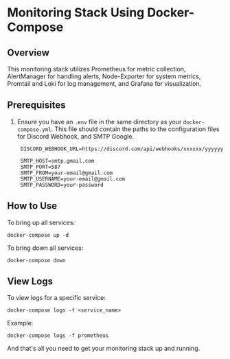 # Monitoring Stack Using Docker-Compose

## Overview

This monitoring stack utilizes Prometheus for metric collection, AlertManager for handling alerts, Node-Exporter for system metrics, Promtail and Loki for log management, and Grafana for visualization.

## Prerequisites

1. Ensure you have an `.env` file in the same directory as your `docker-compose.yml`. This file should contain the paths to the configuration files for Discord Webhook, and SMTP Google.

        
        DISCORD_WEBHOOK_URL=https://discord.com/api/webhooks/xxxxxx/yyyyyy

        SMTP_HOST=smtp.gmail.com
        SMTP_PORT=587
        SMTP_FROM=your-email@gmail.com
        SMTP_USERNAME=your-email@gmail.com
        SMTP_PASSWORD=your-password


## How to Use

To bring up all services:


    docker-compose up -d


To bring down all services:

```
docker-compose down
```
## View Logs

To view logs for a specific service:


    docker-compose logs -f <service_name>

Example:

    docker-compose logs -f prometheus


And that's all you need to get your monitoring stack up and running.